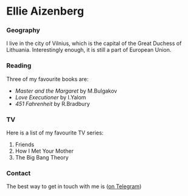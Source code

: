 # Ellie Aizenberg

### Geography

I live in the city of Vilnius, which is the capital of the Great Duchess of Lithuania. Interestingly enough, it is still a part of European Union.

### Reading

Three of my favourite books are:

- *Master and the Margaret* by M.Bulgakov
- *Love Executioner* by I.Yalom
- *451 Fahrenheit* by R.Bradbury

### TV

Here is a list of my favourite TV series:

1. Friends
2. How I Met Your Mother
3. The Big Bang Theory

### Contact 

The best way to get in touch with me is ([on Telegram](https://t.me/anneliesefrank))
